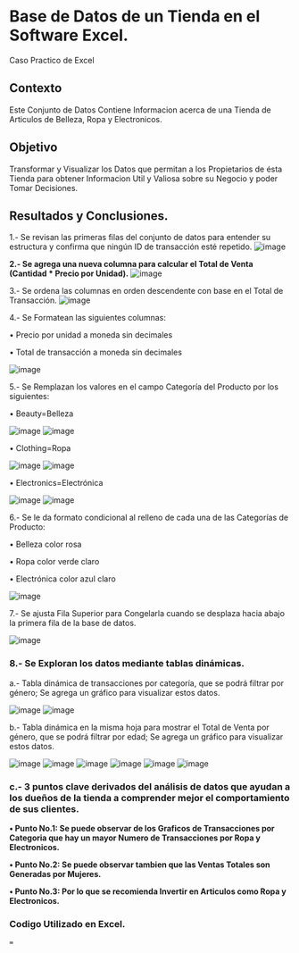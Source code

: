 # Base de Datos de un Tienda en el Software Excel.
Caso Practico de Excel

## Contexto
Este Conjunto de Datos Contiene Informacion acerca de una Tienda de Articulos de Belleza, Ropa y Electronicos.

## Objetivo
Transformar y Visualizar los Datos que permitan a los Propietarios de ésta Tienda para obtener Informacion Util y Valiosa sobre su Negocio y poder Tomar Decisiones.

## Resultados y Conclusiones.
1.- Se revisan las primeras filas del conjunto de datos para entender su estructura y confirma que ningún ID de transacción esté repetido.
![image](https://github.com/user-attachments/assets/ae573cb4-0e58-442e-bdbe-d146c882963d)

**2.- Se agrega una nueva columna para calcular el Total de Venta (Cantidad * Precio por Unidad).**
![image](https://github.com/user-attachments/assets/2574dd2d-837d-438d-876a-0c2bd47a129f)

3.- Se ordena las columnas en orden descendente con base en el Total de Transacción.
![image](https://github.com/user-attachments/assets/39bf85f5-ecb4-4fe2-bbbf-e2a80e3b28bc)

4.- Se Formatean las siguientes columnas:

•	Precio por unidad a moneda sin decimales

•	Total de transacción a moneda sin decimales

![image](https://github.com/user-attachments/assets/65090906-fec3-42fd-a199-bbca82c6c7d1)

5.- Se Remplazan los valores en el campo Categoría del Producto por los siguientes:

•	Beauty=Belleza

![image](https://github.com/user-attachments/assets/5a0845f5-e704-436f-95b2-b26eb13831ba)
![image](https://github.com/user-attachments/assets/0a85222b-37e3-4328-a48d-37c513f7a346)

•	Clothing=Ropa

![image](https://github.com/user-attachments/assets/95ad9c60-a269-492e-a79c-56f8e2824630)
![image](https://github.com/user-attachments/assets/5c633afa-31c4-4322-b72d-1f2c05e39f8a)



•	Electronics=Electrónica

![image](https://github.com/user-attachments/assets/8488b711-d023-4c2e-a6c9-afcd1c8ecf35)
![image](https://github.com/user-attachments/assets/c19ae7d2-ff95-424e-b70f-726ffc4f8526)

6.- Se le da formato condicional al relleno de cada una de las Categorías de Producto: 

•	Belleza color rosa

•	Ropa color verde claro

•	Electrónica color azul claro

![image](https://github.com/user-attachments/assets/37fef30c-a366-420a-a3a2-c798d31ec177)

7.- Se ajusta Fila Superior para Congelarla cuando se desplaza hacia abajo la primera fila de la base de datos.

![image](https://github.com/user-attachments/assets/8dc63e79-be41-47cb-85fc-31cb60275c64)

### 8.- Se Exploran los datos mediante tablas dinámicas.

a.- Tabla dinámica de transacciones por categoría, que se podrá filtrar por género; Se agrega un gráfico para visualizar estos datos.

![image](https://github.com/user-attachments/assets/f811be8a-c6da-4a58-8276-55f7d71497cf)
![image](https://github.com/user-attachments/assets/aafa8670-1b26-445a-abed-7d3bb1483c87)

b.- Tabla dinámica en la misma hoja para mostrar el Total de Venta por género, que se podrá filtrar por edad; Se agrega un gráfico para visualizar estos datos.

![image](https://github.com/user-attachments/assets/56032162-b374-47f2-b39e-e7c7dbaba298)
![image](https://github.com/user-attachments/assets/e958f5f9-ac69-4b9b-a5e8-966ae029d126)
![image](https://github.com/user-attachments/assets/440e538b-6df5-4794-b3ad-b3c15372260a)
![image](https://github.com/user-attachments/assets/2a78f41e-9b6d-4e47-a0e4-b795fcb5e0a8)
![image](https://github.com/user-attachments/assets/6ab5f73e-52cb-4548-994a-b161f7cfc906)
![image](https://github.com/user-attachments/assets/c72b46e7-45e0-4846-b979-0162c2b0035f)

### c.- 3 puntos clave derivados del análisis de datos que ayudan a los dueños de la tienda a comprender mejor el comportamiento de sus clientes.

**•	Punto No.1: Se puede observar de los Graficos de Transacciones por Categoria que hay un mayor Numero de Transacciones por Ropa y Electronicos.** 

**•	Punto No.2: Se puede observar tambien que las Ventas Totales son Generadas por Mujeres.**

**•	Punto No.3: Por lo que se recomienda Invertir en Articulos como Ropa y Electronicos.**



### Codigo Utilizado en Excel.
```=```

